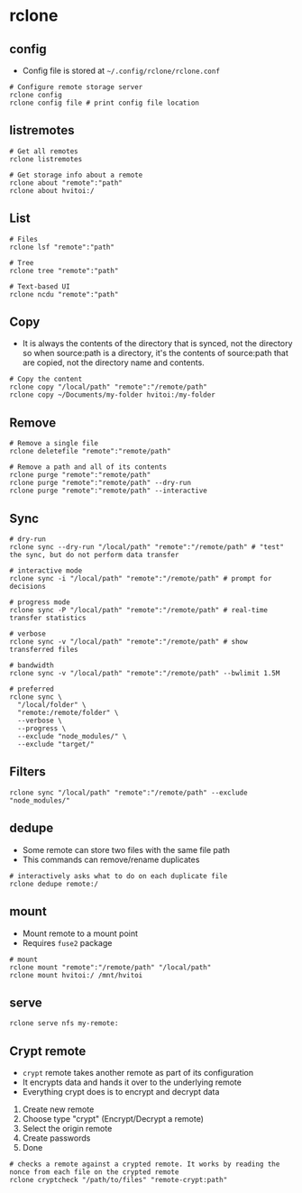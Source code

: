 # rclone

## config

- Config file is stored at `~/.config/rclone/rclone.conf`

```shell
# Configure remote storage server
rclone config
rclone config file # print config file location
```

## listremotes

```shell
# Get all remotes
rclone listremotes

# Get storage info about a remote
rclone about "remote":"path"
rclone about hvitoi:/
```

## List

```shell
# Files
rclone lsf "remote":"path"

# Tree
rclone tree "remote":"path"

# Text-based UI
rclone ncdu "remote":"path"
```

## Copy

- It is always the contents of the directory that is synced, not the directory so when source:path is a directory, it's the contents of source:path that are copied, not the directory name and contents.

```shell
# Copy the content
rclone copy "/local/path" "remote":"/remote/path"
rclone copy ~/Documents/my-folder hvitoi:/my-folder
```

## Remove

```shell
# Remove a single file
rclone deletefile "remote":"remote/path"

# Remove a path and all of its contents
rclone purge "remote":"remote/path"
rclone purge "remote":"remote/path" --dry-run
rclone purge "remote":"remote/path" --interactive
```

## Sync

```shell
# dry-run
rclone sync --dry-run "/local/path" "remote":"/remote/path" # "test" the sync, but do not perform data transfer

# interactive mode
rclone sync -i "/local/path" "remote":"/remote/path" # prompt for decisions

# progress mode
rclone sync -P "/local/path" "remote":"/remote/path" # real-time transfer statistics

# verbose
rclone sync -v "/local/path" "remote":"/remote/path" # show transferred files

# bandwidth
rclone sync -v "/local/path" "remote":"/remote/path" --bwlimit 1.5M

# preferred
rclone sync \
  "/local/folder" \
  "remote:/remote/folder" \
  --verbose \
  --progress \
  --exclude "node_modules/" \
  --exclude "target/"
```

## Filters

```shell
rclone sync "/local/path" "remote":"/remote/path" --exclude "node_modules/"
```

## dedupe

- Some remote can store two files with the same file path
- This commands can remove/rename duplicates

```shell
# interactively asks what to do on each duplicate file
rclone dedupe remote:/
```

## mount

- Mount remote to a mount point
- Requires `fuse2` package

```shell
# mount
rclone mount "remote":"/remote/path" "/local/path"
rclone mount hvitoi:/ /mnt/hvitoi
```

## serve

```shell
rclone serve nfs my-remote:
```

## Crypt remote

- `crypt` remote takes another remote as part of its configuration
- It encrypts data and hands it over to the underlying remote
- Everything crypt does is to encrypt and decrypt data

1. Create new remote
1. Choose type "crypt" (Encrypt/Decrypt a remote)
1. Select the origin remote
1. Create passwords
1. Done

```shell
# checks a remote against a crypted remote. It works by reading the nonce from each file on the crypted remote
rclone cryptcheck "/path/to/files" "remote-crypt:path"
```
